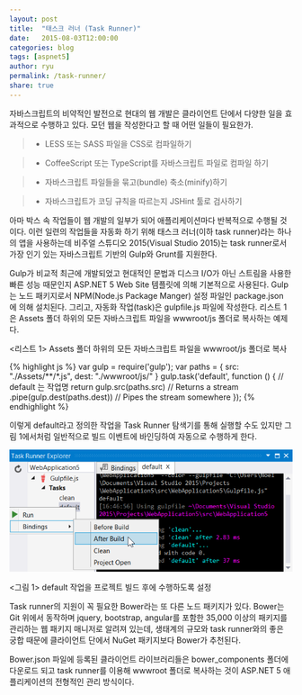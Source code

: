 ```yaml
---
layout: post
title:  "태스크 러너 (Task Runner)"
date:   2015-08-03T12:00:00
categories: blog
tags: [aspnet5]
author: ryu
permalink: /task-runner/
share: true
---
```


자바스크립트의 비약적인 발전으로 현대의 웹 개발은 클라이언트 단에서 다양한 일을 효과적으로 수행하고 있다. 모던 웹을 작성한다고 할 때 어떤 일들이 필요한가.

>* LESS 또는 SASS 파일을 CSS로 컴파일하기

>* CoffeeScript 또는 TypeScript를 자바스크립트 파일로 컴파일 하기

>* 자바스크립트 파일들을 묶고(bundle) 축소(minify)하기

>* 자바스크립트가 코딩 규칙을 따르는지 JSHint 툴로 검사하기

아마 박스 속 작업들이 웹 개발의 일부가 되어 애플리케이션마다 반복적으로 수행될 것이다. 이런 일련의 작업들을 자동화 하기 위해 태스크 러너(이하 task runner)라는 하나의 앱을 사용하는데 비주얼 스튜디오 2015(Visual Studio 2015)는 task runner로서 가장 인기 있는 자바스크립트 기반의 Gulp와 Grunt를 지원한다. 

Gulp가 비교적 최근에 개발되었고 현대적인 문법과 디스크 I/O가 아닌 스트림을 사용한 빠른 성능 때문인지 ASP.NET 5 Web Site 템플릿에 의해 기본적으로 사용된다. Gulp는 노드 패키지로서 NPM(Node.js Package Manger) 설정 파일인 package.json 에 의해 설치된다. 그리고, 자동화 작업(task)은 gulpfile.js 파일에 작성한다. 리스트 1은 Assets 폴더 하위의 모든 자바스크립트 파일을 wwwroot/js 폴더로 복사하는 예제다. 

<리스트 1> Assets 폴더 하위의 모든 자바스크립트 파일을 wwwroot/js 폴더로 복사

{% highlight js %}
var gulp = require('gulp');
var paths = {
    src: "./Assets/**/*.js",
    dest: "./wwwroot/js/"
}
gulp.task('default', function () {		// default 는 작업명
    return gulp.src(paths.src)         	// Returns a stream
        	 .pipe(gulp.dest(paths.dest))   	// Pipes the stream somewhere
});
{% endhighlight %}

이렇게 default라고 정의한 작업을 Task Runner 탐색기를 통해 실행할 수도 있지만 그림 1에서처럼 일반적으로 빌드 이벤트에 바인딩하여 자동으로 수행하게 한다.

[![default 작업을 빌드 이벤트에 바인딩][1]][1]

<그림 1> default 작업을 프로젝트 빌드 후에 수행하도록 설정

Task runner의 지원이 꼭 필요한 Bower라는 또 다른 노드 패키지가 있다. Bower는 Git 위에서 동작하며 jquery, bootstrap, angular를 포함한 35,000 이상의 패키지를 관리하는 웹 패키지 매니저로 알려져 있는데, 생태계의 규모와 task runner와의 좋은 궁합 때문에 클라이언트 단에서 NuGet 패키지보다 Bower가 추천된다. 

Bower.json 파일에 등록된 클라이언트 라이브러리들은 bower_components 폴더에 다운로드 되고 task runner를 이용해 wwwroot 폴더로 복사하는 것이 ASP.NET 5 애플리케이션의 전형적인 관리 방식이다.

[1]: /images/post/task-binding.png
